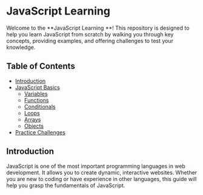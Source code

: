 # JavaScript Learning 

Welcome to the **JavaScript Learning **! This repository is designed to help you learn JavaScript from scratch by walking you through key concepts, providing examples, and offering challenges to test your knowledge.

## Table of Contents
- [Introduction](#introduction)
- [JavaScript Basics](#javascript-basics)
  - [Variables](#variables)
  - [Functions](#functions)
  - [Conditionals](#conditionals)
  - [Loops](#loops)
  - [Arrays](#arrays)
  - [Objects](#objects)
- [Practice Challenges](#practice-challenges)

## Introduction

JavaScript is one of the most important programming languages in web development. It allows you to create dynamic, interactive websites. Whether you are new to coding or have experience in other languages, this guide will help you grasp the fundamentals of JavaScript.


   


